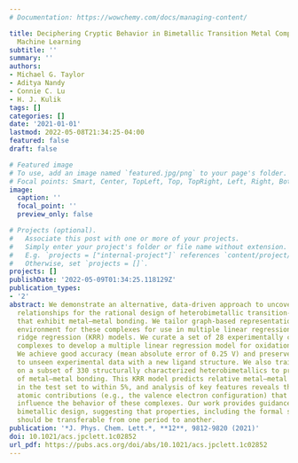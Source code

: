 ```yaml
---
# Documentation: https://wowchemy.com/docs/managing-content/

title: Deciphering Cryptic Behavior in Bimetallic Transition Metal Complexes with
  Machine Learning
subtitle: ''
summary: ''
authors:
- Michael G. Taylor
- Aditya Nandy
- Connie C. Lu
- H. J. Kulik
tags: []
categories: []
date: '2021-01-01'
lastmod: 2022-05-08T21:34:25-04:00
featured: false
draft: false

# Featured image
# To use, add an image named `featured.jpg/png` to your page's folder.
# Focal points: Smart, Center, TopLeft, Top, TopRight, Left, Right, BottomLeft, Bottom, BottomRight.
image:
  caption: ''
  focal_point: ''
  preview_only: false

# Projects (optional).
#   Associate this post with one or more of your projects.
#   Simply enter your project's folder or file name without extension.
#   E.g. `projects = ["internal-project"]` references `content/project/deep-learning/index.md`.
#   Otherwise, set `projects = []`.
projects: []
publishDate: '2022-05-09T01:34:25.118129Z'
publication_types:
- '2'
abstract: We demonstrate an alternative, data-driven approach to uncovering structure–property
  relationships for the rational design of heterobimetallic transition-metal complexes
  that exhibit metal–metal bonding. We tailor graph-based representations of the metal-local
  environment for these complexes for use in multiple linear regression and kernel
  ridge regression (KRR) models. We curate a set of 28 experimentally characterized
  complexes to develop a multiple linear regression model for oxidation potentials.
  We achieve good accuracy (mean absolute error of 0.25 V) and preserve transferability
  to unseen experimental data with a new ligand structure. We also train a KRR model
  on a subset of 330 structurally characterized heterobimetallics to predict the degree
  of metal–metal bonding. This KRR model predicts relative metal–metal bond lengths
  in the test set to within 5%, and analysis of key features reveals the fundamental
  atomic contributions (e.g., the valence electron configuration) that most strongly
  influence the behavior of these complexes. Our work provides guidance for rational
  bimetallic design, suggesting that properties, including the formal shortness ratio,
  should be transferable from one period to another.
publication: '*J. Phys. Chem. Lett.*, **12**, 9812-9820 (2021)'
doi: 10.1021/acs.jpclett.1c02852
url_pdf: https://pubs.acs.org/doi/abs/10.1021/acs.jpclett.1c02852
---
```

